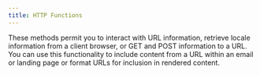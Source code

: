 ```yaml
---
title: HTTP Functions
---
```


These methods permit you to interact with URL information, retrieve locale information from a client browser, or GET and POST information to a URL. You can use this functionality to include content from a URL within an email or landing page or format URLs for inclusion in rendered content.
